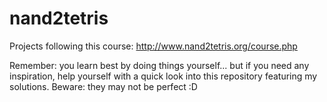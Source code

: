 # nand2tetris
Projects following this course: http://www.nand2tetris.org/course.php

Remember: you learn best by doing things yourself... but if you need any inspiration, help yourself with a quick look into this repository featuring my solutions.
Beware: they may not be perfect :D
